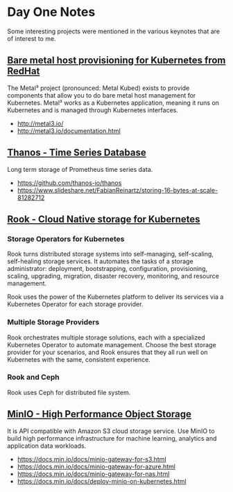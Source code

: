 # Day One Notes 

Some interesting projects were mentioned in the various keynotes that are of interest to me.

## [Bare metal host provisioning for Kubernetes from RedHat](http://metal3.io/)

The Metal³ project (pronounced: Metal Kubed) exists to provide components that allow you to do bare metal host management for Kubernetes. Metal³ works as a Kubernetes application, meaning it runs on Kubernetes and is managed through Kubernetes interfaces.

* http://metal3.io/
* http://metal3.io/documentation.html

## [Thanos - Time Series Database](https://github.com/thanos-io/thanos)

Long term storage of Prometheus time series data. 

* https://github.com/thanos-io/thanos
* https://www.slideshare.net/FabianReinartz/storing-16-bytes-at-scale-81282712

## [Rook - Cloud Native storage for Kubernetes](https://rook.io/)

### Storage Operators for Kubernetes
Rook turns distributed storage systems into self-managing, self-scaling, self-healing storage services. It automates the tasks of a storage administrator: deployment, bootstrapping, configuration, provisioning, scaling, upgrading, migration, disaster recovery, monitoring, and resource management.

Rook uses the power of the Kubernetes platform to deliver its services via a Kubernetes Operator for each storage provider.

### Multiple Storage Providers
Rook orchestrates multiple storage solutions, each with a specialized Kubernetes Operator to automate management. Choose the best storage provider for your scenarios, and Rook ensures that they all run well on Kubernetes with the same, consistent experience.

### Rook and Ceph 

Rook uses Ceph for distributed file system.

## [MinIO - High Performance Object Storage](https://docs.min.io/)

It is API compatible with Amazon S3 cloud storage service. Use MinIO to build high performance infrastructure for machine learning, analytics and application data workloads.

* https://docs.min.io/docs/minio-gateway-for-s3.html
* https://docs.min.io/docs/minio-gateway-for-azure.html
* https://docs.min.io/docs/minio-gateway-for-nas.html
* https://docs.min.io/docs/deploy-minio-on-kubernetes.html


